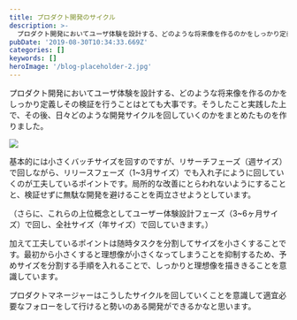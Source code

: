 ```yaml
---
title: プロダクト開発のサイクル
description: >-
  プロダクト開発においてユーザ体験を設計する、どのような将来像を作るのかをしっかり定義しその検証を行うことはとても大事です。そうしたこと実践した上で、その後、日々どのような開発サイクルを回していくのかをまとめたものを作りました。
pubDate: '2019-08-30T10:34:33.669Z'
categories: []
keywords: []
heroImage: '/blog-placeholder-2.jpg'
---
```


プロダクト開発においてユーザ体験を設計する、どのような将来像を作るのかをしっかり定義しその検証を行うことはとても大事です。そうしたこと実践した上で、その後、日々どのような開発サイクルを回していくのかをまとめたものを作りました。

![](/img/1__gESF__IIN2K__nDtvf2iOdBw.jpeg)

基本的には小さくバッチサイズを回すのですが、リサーチフェーズ（週サイズ）で回しながら、リリースフェーズ（1~3月サイズ）でも入れ子にように回していくのが工夫しているポイントです。局所的な改善にとらわれないようにすることと、検証せずに無駄な開発を避けることを両立させようとしています。

（さらに、これらの上位概念としてユーザー体験設計フェーズ（3~6ヶ月サイズ）で回し、全社サイズ（年サイズ）で回していきます。）

加えて工夫しているポイントは随時タスクを分割してサイズを小さくすることです。最初から小さくすると理想像が小さくなってしまうことを抑制するため、予めサイズを分割する手順を入れることで、しっかりと理想像を描ききることを意識しています。

プロダクトマネージャーはこうしたサイクルを回していくことを意識して適宜必要なフォローをして行けると勢いのある開発ができるかなと思います。